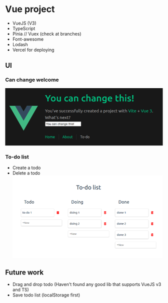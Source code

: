 # Vue project

- VueJS (V3)
- TypeScript
- Pinia // Vuex (check at branches)
- Font-awesome
- Lodash
- Vercel for deploying

## UI

### Can change welcome

![welcome](https://github.com/duhoang00/learn-vuejs/blob/main/src/assets/UI_title.png?raw=true)

### To-do list

- Create a todo
- Delete a todo
  ![to-do list](https://github.com/duhoang00/learn-vuejs/blob/main/src/assets/UI_can_be_deleted.png?raw=true)

## Future work

- Drag and drop todo (Haven't found any good lib that supports VueJS v3 and TS)
- Save todo list (localStorage first)
